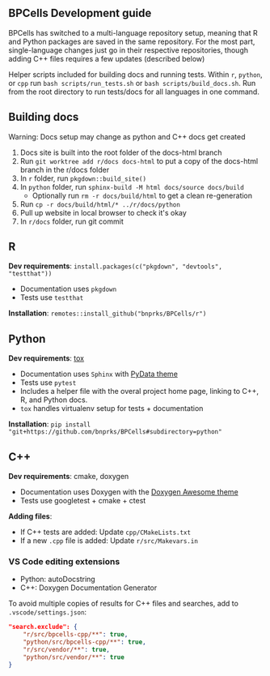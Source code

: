 ## BPCells Development guide

BPCells has switched to a multi-language repository setup, meaning that R and Python packages
are saved in the same repository. For the most part, single-language changes just go in their
respective repositories, though adding C++ files requires a few updates (described below)

Helper scripts included for building docs and running tests. Within `r`, `python`, or `cpp`
run `bash scripts/run_tests.sh` or `bash scripts/build_docs.sh`. Run from the root directory
to run tests/docs for all languages in one command.

## Building docs
Warning: Docs setup may change as python and C++ docs get created

1. Docs site is built into the root folder of the docs-html branch
2. Run `git worktree add r/docs docs-html` to put a copy of the docs-html branch in the r/docs folder
3. In `r` folder, run `pkgdown::build_site()`
4. In `python` folder, run `sphinx-build -M html docs/source docs/build`
    - Optionally run `rm -r docs/build/html` to get a clean re-generation
5. Run `cp -r docs/build/html/* ../r/docs/python`
6. Pull up website in local browser to check it's okay
7. In `r/docs` folder, run git commit

## R


**Dev requirements**: `install.packages(c("pkgdown", "devtools", "testthat"))`
 - Documentation uses `pkgdown`
 - Tests use `testthat`

**Installation**: `remotes::install_github("bnprks/BPCells/r")`

## Python

**Dev requirements**: [tox](https://tox.wiki/en/stable/installation.html)
 - Documentation uses `Sphinx` with [PyData theme](https://pydata-sphinx-theme.readthedocs.io/en/latest/)
 - Tests use `pytest`
 - Includes a helper file with the overal project home page, linking to C++, R, and Python docs.
 - `tox` handles virtualenv setup for tests + documentation

**Installation**: `pip install "git+https://github.com/bnprks/BPCells#subdirectory=python"`

## C++

**Dev requirements**: cmake, doxygen
 - Documentation uses Doxygen with the [Doxygen Awesome theme](https://jothepro.github.io/doxygen-awesome-css/index.html)
 - Tests use googletest + cmake + ctest

**Adding files**:
 - If C++ tests are added: Update `cpp/CMakeLists.txt`
 - If a new `.cpp` file is added: Update `r/src/Makevars.in`

### VS Code editing extensions

- Python: autoDocstring
- C++: Doxygen Documentation Generator

To avoid multiple copies of results for C++ files and searches, add to `.vscode/settings.json`:
```json
"search.exclude": {
    "r/src/bpcells-cpp/**": true,
    "python/src/bpcells-cpp/**": true,
    "r/src/vendor/**": true,
    "python/src/vendor/**": true
}
```
